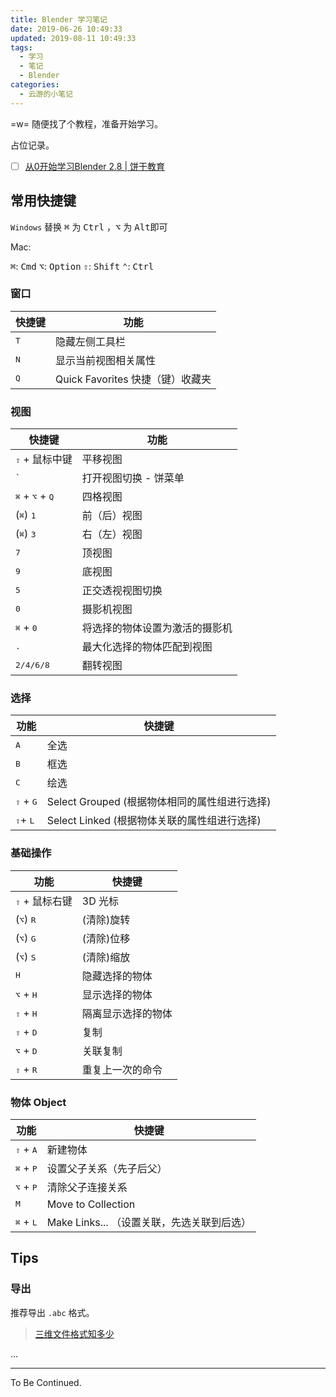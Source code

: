 ```yaml
---
title: Blender 学习笔记
date: 2019-06-26 10:49:33
updated: 2019-08-11 10:49:33
tags:
  - 学习
  - 笔记
  - Blender
categories:
  - 云游的小笔记
---
```


<!-- more -->

=w= 随便找了个教程，准备开始学习。

占位记录。

- [ ] [从0开始学习Blender 2.8 | 饼干教育](http://www.bgteach.com/my/course/60)

## 常用快捷键

`Windows` 替换 <kbd>⌘</kbd> 为 <kbd>Ctrl</kbd> ，<kbd>⌥</kbd> 为 <kbd>Alt</kbd>即可

Mac:

<kbd>⌘</kbd>: <kbd>Cmd</kbd>
<kbd>⌥</kbd>: <kbd>Option</kbd>
<kbd>⇧</kbd>: <kbd>Shift</kbd>
<kbd>⌃</kbd>: <kbd>Ctrl</kbd>

### 窗口

| 快捷键 | 功能 |
| --- | --- |
| <kbd>T</kbd> | 隐藏左侧工具栏 |
| <kbd>N</kbd> | 显示当前视图相关属性 |
| <kbd>Q</kbd> | Quick Favorites 快捷（键）收藏夹 |

### 视图

| 快捷键 | 功能 |
| --- | --- |
| <kbd>⇧</kbd> + 鼠标中键 | 平移视图 |
| <kbd>`</kbd> | 打开视图切换 - 饼菜单 |
| <kbd>⌘</kbd> + <kbd>⌥</kbd> + <kbd>Q</kbd> | 四格视图 |
| (<kbd>⌘</kbd>) <kbd>1</kbd> | 前（后）视图 |
| (<kbd>⌘</kbd>) <kbd>3</kbd> | 右（左）视图 |
| <kbd>7</kbd> | 顶视图 |
| <kbd>9</kbd> | 底视图 |
| <kbd>5</kbd> | 正交透视视图切换 |
| <kbd>0</kbd> | 摄影机视图 |
| <kbd>⌘</kbd> + <kbd>0</kbd> | 将选择的物体设置为激活的摄影机 |
| <kbd>.</kbd> | 最大化选择的物体匹配到视图 |
| <kbd>2/4/6/8</kbd> | 翻转视图 |

### 选择

| 功能 | 快捷键 |
| --- | --- |
| <kbd>A</kbd> | 全选 |
| <kbd>B</kbd> | 框选 |
| <kbd>C</kbd> | 绘选 |
| <kbd>⇧</kbd> + <kbd>G</kbd> | Select Grouped (根据物体相同的属性组进行选择) |
| <kbd>⇧</kbd>+ <kbd>L</kbd> | Select Linked (根据物体关联的属性组进行选择) |

### 基础操作

| 功能 | 快捷键 |
| --- | --- |
| <kbd>⇧</kbd> + 鼠标右键 | 3D 光标 |
| (<kbd>⌥</kbd>) <kbd>R</kbd> | (清除)旋转 |
| (<kbd>⌥</kbd>) <kbd>G</kbd> | (清除)位移 |
| (<kbd>⌥</kbd>) <kbd>S</kbd> | (清除)缩放 |
| <kbd>H</kbd> | 隐藏选择的物体 |
| <kbd>⌥</kbd> + <kbd>H</kbd> | 显示选择的物体 |
| <kbd>⇧</kbd> + <kbd>H</kbd> | 隔离显示选择的物体 |
| <kbd>⇧</kbd> + <kbd>D</kbd> | 复制 |
| <kbd>⌥</kbd> + <kbd>D</kbd> | 关联复制 |
| <kbd>⇧</kbd> + <kbd>R</kbd> | 重复上一次的命令 |

### 物体 Object

| 功能 | 快捷键 |
| --- | --- |
| <kbd>⇧</kbd> + <kbd>A</kbd> | 新建物体 |
| <kbd>⌘</kbd> + <kbd>P</kbd> | 设置父子关系（先子后父） |
| <kbd>⌥</kbd> + <kbd>P</kbd> | 清除父子连接关系|
| <kbd>M</kbd> | Move to Collection |
| <kbd>⌘</kbd> + <kbd>L</kbd> | Make Links... （设置关联，先选关联到后选） |

## Tips

### 导出

推荐导出 `.abc` 格式。

> [三维文件格式知多少](http://www.bgteach.com/article/132)

...

---

To Be Continued.
